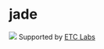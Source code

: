 # jade

![](https://www.etclabs.org/dist/resources/images/v2/logo-top.png)
Supported by [ETC Labs](https://www.etclabs.org/)
